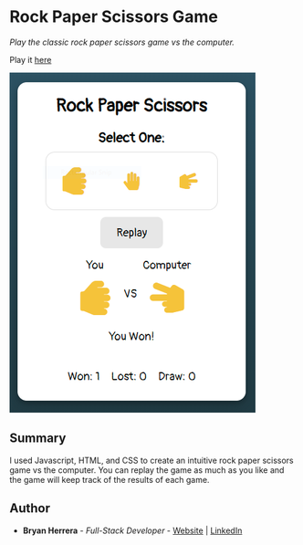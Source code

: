 # Rock Paper Scissors Game

*Play the classic rock paper scissors game vs the computer.*

Play it [here](https://bcherrera14.github.io/rps-app/)

![RPS Game Image](RpsGame.PNG)

## Summary

I used Javascript, HTML, and CSS to create an intuitive rock paper scissors game vs the computer. You can replay the game as much as you like and the game will keep track of the results of each game.

## Author

* **Bryan Herrera** - *Full-Stack Developer* - [Website](http://bryan-herrera.com) | [LinkedIn](https://www.linkedin.com/in/herrerabryan/)  